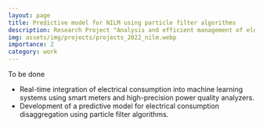 ```yaml
---
layout: page
title: Predictive model for NILM using particle filter algorithms
description: Research Project "Analysis and efficient management of electrical energy using IoT sensors and distributed cloud computing" - 2022
img: assets/img/projects/projects_2022_nilm.webp
importance: 2
category: work
---
```


To be done

- Real-time integration of electrical consumption into machine learning systems using smart meters and high-precision power quality analyzers.
- Development of a predictive model for electrical consumption disaggregation using particle filter algorithms.
